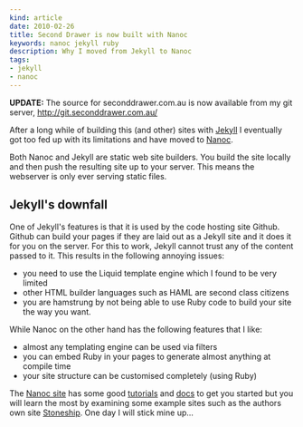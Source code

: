```yaml
---
kind: article
date: 2010-02-26
title: Second Drawer is now built with Nanoc
keywords: nanoc jekyll ruby
description: Why I moved from Jekyll to Nanoc
tags:
- jekyll
- nanoc
---
```

**UPDATE:** The source for seconddrawer.com.au is now available from my git
server, http://git.seconddrawer.com.au/

After a long while of building this (and other) sites with
[Jekyll](http://github.com/mojombo/jekyll) I eventually got too fed up with its
limitations and have moved to [Nanoc](http://nanoc.stoneship.org/).

Both Nanoc and Jekyll are static web site builders. You build the site
locally and then push the resulting site up to your server. This means
the webserver is only ever serving static files.

## Jekyll's downfall

One of Jekyll's features is that it is used by the code hosting site
Github. Github can build your pages if they are laid out as a Jekyll
site and it does it for you on the server. For this to work, Jekyll
cannot trust any of the content passed to it. This results in the
following annoying issues:

- you need to use the Liquid template engine which I found to be very limited
- other HTML builder languages such as HAML are second class citizens
- you are hamstrung by not being able to use Ruby code to build your site the way you want.

While Nanoc on the other hand has the following features that I like:

- almost any templating engine can be used via filters
- you can embed Ruby in your pages to generate almost anything at compile time
- your site structure can be customised completely (using Ruby)

The [Nanoc site](http://nanoc.stoneship.org/) has some good
[tutorials](http://nanoc.stoneship.org/tutorial/) and
[docs](http://nanoc.stoneship.org/manual/) to get you started but you will
learn the most by examining some example sites such as the authors own site
[Stoneship](http://projects.stoneship.org/hg/sites-stoneship/).  One day I will
stick mine up...


